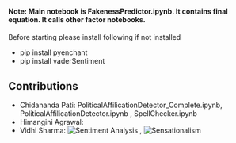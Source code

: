 

#### Note: Main notebook is FakenessPredictor.ipynb. It contains final equation. It calls other factor notebooks.

Before starting please install following if not installed
- pip install pyenchant
- pip install vaderSentiment

## Contributions 
- Chidananda Pati: PoliticalAffilicationDetector_Complete.ipynb, PoliticalAffilicationDetector.ipynb , SpellChecker.ipynb 
- Himangini Agrawal:
- Vidhi Sharma: ![Sentiment Analysis](https://github.com/cpati/team-hvac/blob/master/distillation/SentimentAnalysis:Sensationalism.ipynb) , ![Sensationalism](https://github.com/cpati/team-hvac/blob/master/distillation/final/Sensationalism.ipynb)
